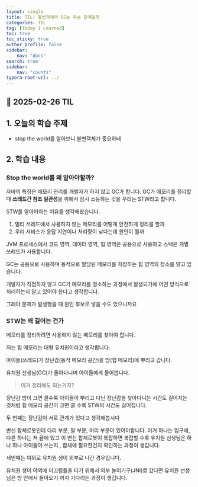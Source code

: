 ```yaml
---
layout: single
title: TIL) 불변객체와 GC는 무슨 관계일까
categories: TIL
tag: [Today I Learned]
toc: true
toc_sticky: true
author_profile: false
sidebar:
    nav: "docs"
search: true
sidebar:
    nav: "counts"
typora-root-url: ../
---
```


## 📌 2025-02-26 TIL

## 1. 오늘의 학습 주제

+ stop the world를 알아보니 불변객체가 중요하네

## 2. 학습 내용

### Stop the world를 왜 알아야할까?
자바의 특징은 메모리 관리를 개발자가 하지 않고 GC가 합니다.
GC가 메모리를 정리할 때 **쓰레드간 참조 일관성**을 위해서 잠시 소등하는 것을 우리는 STW라고 합니다.

STW를 알아야하는 이유를 생각해봤습니다.

1. 멀티 쓰레드에서 사용하지 않는 메모리를 어떻게 안전하게 정리를 할까
2. 우리 서비스가 응답 지연이나 처리량이 낮다는데 원인이 뭘까

JVM 프로세스에서 코드 영역, 데이터 영역, 힙 영역은 공용으로 사용하고 스택은 개별 쓰레드가 사용합니다.

GC는 공용으로 사용하며 동적으로 할당된 메모리를 저장하는 힙 영역의 청소를 맡고 있습니다.

개발자가 직접하지 않고 GC가 메모리를 청소하는 과정에서 발생되기에 어떤 방식으로 처리하는지 알고 있어야 한다고 생각합니다.

그래야 문제가 발생했을 때 원인 후보로 넣을 수도 있으니까요



### STW는 왜 길어는 건가

메모리를 정리하려면 사용하지 않는 메모리를 찾아야 합니다.

저는 힙 메모리는 대형 유치원이라고 생각합니다.

아이들(쓰레드)가 장난감(동적 메모리 공간)을 방(힙 메모리)에 뿌리고 갑니다.

유치원 선생님(GC)가 돌아다니며 아이들에게 물어봅니다.

> 이거 정리해도 되는거지?

장난감 방이 크면 클수록 아이들이 뿌리고 다닌 장난감을 찾아다니는 시간도 길어지는 것처럼 
힙 메모리 공간이 크면 클 수록 STW의 시간도 길어집니다.



두 번째는 장난감이 서로 관계가 있다고 생각해봅시다

변신 합체로봇인데 다리 부분, 팔 부분, 머리 부분이 있어야합니다. 이거 하나는 입구에, 다른 하나는 저 끝에 있고 이 변신 합체로봇이 복잡하면 복잡할 수록 유치원 선생님은 하나 하나 아이들이 쓰는지 , 합체에 필요한건지 확인하는 과정이 생깁니다.



세번째는 야외로 유치원 생이 외부로 나간 경우입니다.

유치원 생이 야외에 미끄럼틀을 타기 위해서 외부 놀이기구(JNI)로 갔다면 유치원 선생님은 방 안에서 돌아오기 까지 기다리는 과정이 생깁니다.



